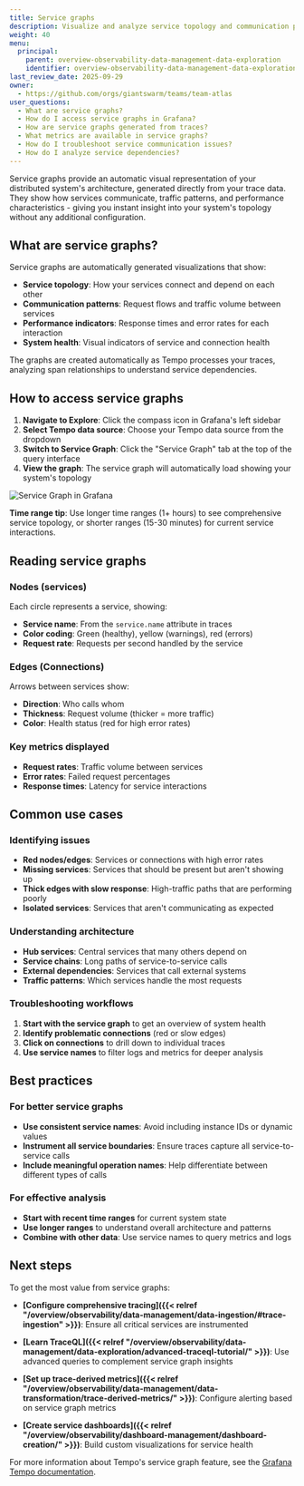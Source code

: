 ```yaml
---
title: Service graphs
description: Visualize and analyze service topology and communication patterns using Tempo's service graph feature.
weight: 40
menu:
  principal:
    parent: overview-observability-data-management-data-exploration
    identifier: overview-observability-data-management-data-exploration-service-graphs
last_review_date: 2025-09-29
owner:
  - https://github.com/orgs/giantswarm/teams/team-atlas
user_questions:
  - What are service graphs?
  - How do I access service graphs in Grafana?
  - How are service graphs generated from traces?
  - What metrics are available in service graphs?
  - How do I troubleshoot service communication issues?
  - How do I analyze service dependencies?
---
```


Service graphs provide an automatic visual representation of your distributed system's architecture, generated directly from your trace data. They show how services communicate, traffic patterns, and performance characteristics - giving you instant insight into your system's topology without any additional configuration.

## What are service graphs?

Service graphs are automatically generated visualizations that show:

- **Service topology**: How your services connect and depend on each other
- **Communication patterns**: Request flows and traffic volume between services  
- **Performance indicators**: Response times and error rates for each interaction
- **System health**: Visual indicators of service and connection health

The graphs are created automatically as Tempo processes your traces, analyzing span relationships to understand service dependencies.

## How to access service graphs

1. **Navigate to Explore**: Click the compass icon in Grafana's left sidebar
2. **Select Tempo data source**: Choose your Tempo data source from the dropdown
3. **Switch to Service Graph**: Click the "Service Graph" tab at the top of the query interface
4. **View the graph**: The service graph will automatically load showing your system's topology

![Service Graph in Grafana](../service-graph.png)

**Time range tip**: Use longer time ranges (1+ hours) to see comprehensive service topology, or shorter ranges (15-30 minutes) for current service interactions.

## Reading service graphs

### Nodes (services)

Each circle represents a service, showing:

- **Service name**: From the `service.name` attribute in traces
- **Color coding**: Green (healthy), yellow (warnings), red (errors)
- **Request rate**: Requests per second handled by the service

### Edges (Connections)

Arrows between services show:

- **Direction**: Who calls whom
- **Thickness**: Request volume (thicker = more traffic)
- **Color**: Health status (red for high error rates)

### Key metrics displayed

- **Request rates**: Traffic volume between services
- **Error rates**: Failed request percentages  
- **Response times**: Latency for service interactions

## Common use cases

### Identifying issues

- **Red nodes/edges**: Services or connections with high error rates
- **Missing services**: Services that should be present but aren't showing up
- **Thick edges with slow response**: High-traffic paths that are performing poorly
- **Isolated services**: Services that aren't communicating as expected

### Understanding architecture

- **Hub services**: Central services that many others depend on
- **Service chains**: Long paths of service-to-service calls
- **External dependencies**: Services that call external systems
- **Traffic patterns**: Which services handle the most requests

### Troubleshooting workflows

1. **Start with the service graph** to get an overview of system health
2. **Identify problematic connections** (red or slow edges)
3. **Click on connections** to drill down to individual traces
4. **Use service names** to filter logs and metrics for deeper analysis

## Best practices

### For better service graphs

- **Use consistent service names**: Avoid including instance IDs or dynamic values
- **Instrument all service boundaries**: Ensure traces capture all service-to-service calls
- **Include meaningful operation names**: Help differentiate between different types of calls

### For effective analysis

- **Start with recent time ranges** for current system state
- **Use longer ranges** to understand overall architecture and patterns
- **Combine with other data**: Use service names to query metrics and logs

## Next steps

To get the most value from service graphs:

- **[Configure comprehensive tracing]({{< relref "/overview/observability/data-management/data-ingestion/#trace-ingestion" >}})**: Ensure all critical services are instrumented
- **[Learn TraceQL]({{< relref "/overview/observability/data-management/data-exploration/advanced-traceql-tutorial/" >}})**: Use advanced queries to complement service graph insights
- **[Set up trace-derived metrics]({{< relref "/overview/observability/data-management/data-transformation/trace-derived-metrics/" >}})**: Configure alerting based on service graph metrics

- **[Create service dashboards]({{< relref "/overview/observability/dashboard-management/dashboard-creation/" >}})**: Build custom visualizations for service health

For more information about Tempo's service graph feature, see the [Grafana Tempo documentation](https://grafana.com/docs/tempo/latest/metrics-generator/service-graphs/).
